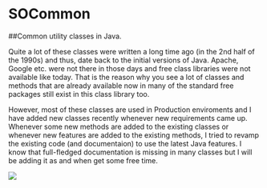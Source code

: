 # SOCommon
##Common utility classes in Java.

Quite a lot of these classes were written a long time ago (in the 2nd half of the 1990s) and thus, date back to
the initial versions of Java. Apache, Google etc. were not there in those days and free class libraries were not available like today.
That is the reason why you see a lot of classes and methods that are already available now
in many of the standard free packages still exist in this class library too.

However, most of these classes are used in Production enviroments and 
I have added new classes recently whenever new requirements came up. Whenever
some new methods are added to the existing classes or whenever new features are
added to the existing methods, I tried to revamp the existing code
(and documentaion) to use the latest Java features. I know that full-fledged
documentation is missing in many classes but I will be adding it as and when
get some free time.

[![](https://jitpack.io/v/syampillai/SOCommon.svg)](https://jitpack.io/#syampillai/SOCommon)